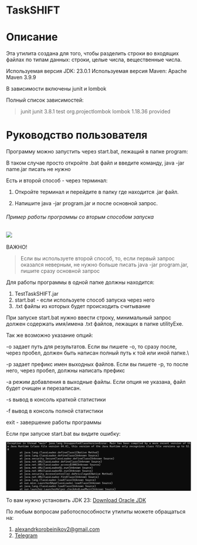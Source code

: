 # TaskSHIFT

<h1>Описание</h1> 
Эта утилита создана для того, чтобы разделить строки во входящих файлах по типам данных: строки, целые числа, вещественные числа. 


Используемая версия JDK: 23.0.1
Используемая версия Maven: Apache Maven 3.9.9

В зависимости включены junit и lombok

Полный список зависимостей:
><dependencies>
>    <dependency>
>      <groupId>junit</groupId>
>      <artifactId>junit</artifactId>
>      <version>3.8.1</version>
>      <scope>test</scope>
>    </dependency>
>    <dependency>
>      <groupId>org.projectlombok</groupId>
>      <artifactId>lombok</artifactId>
>      <version>1.18.36</version>
>      <scope>provided</scope>
>    </dependency>
<h1>Руководство пользователя</h1> 

Программу можно запустить через start.bat, лежащий в папке program:

В таком случае просто откройте .bat файл и введите команду, java -jar name.jar писать не нужно

Есть и второй способ - через терминал:

1. Откройте терминал и перейдите в папку где находится .jar файл.

2. Напишите java -jar program.jar и после основной запрос.
<h6>Пример работы программы со вторым способом запуска</h6>

![](https://github.com/Doath1337/TaskSHIFT/blob/main/assets/demo.gif)


ВАЖНО!
>Если вы используете второй способ, то, если первый запрос оказался неверным, не нужно больше писать java -jar program.jar, пишите сразу основной запрос

Для работы программы в одной папке должны находится:
1. TestTaskSHIFT.jar
2. start.bat - если используете способ запуска через него
3. .txt файлы из которых будет происходить считывание

При запуске start.bat нужно ввести строку, минимальный запрос должен содержать имя/имена .txt файлов, лежащих в папке utilityExe.

Так же возможно указание опций:

-o задает путь для результатов. Если вы пишете -o, то сразу после, через пробел, должен быть написан полный путь к той или иной папке.\

-p задает префикс имен выходных файлов. Если вы пишете -p, то после него, через пробел, должны написать префикс

-a режим добавления в выходные файлы. Если опция не указана, файл будет очищен и перезаписан.

-s вывод в консоль краткой статистики 

-f вывод в консоль полной статистики

exit - завершение работы программы 

Если при запуске start.bat вы видите ошибку:

![Error](https://github.com/Doath1337/TestTaskSHIFT/blob/main/pics/photo_5280715604317296685_y.jpg)

То вам нужно установить JDK 23: [Download Oracle JDK](https://www.oracle.com/java/technologies/downloads/#java23)

По любым вопросам работоспособности утилиты можете обращаться на:
1. alexandrkorobeinikov2@gmail.com
2. [Telegram]( https://t.me/Kill1237)
